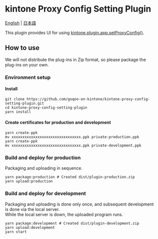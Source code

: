 # kintone Proxy Config Setting Plugin

[English](/README.md) | [日本語](/README.ja.md)

This plugin provides UI for using [kintone.plugin.app.setProxyConfig()](https://cybozu.dev/ja/kintone/docs/js-api/plugins/set-config-for-proxy).

## How to use

We will not distribute the plug-ins in Zip format, so please package the plug-ins on your own.

### Environment setup
#### Install
```shell
git clone https://github.com/goqoo-on-kintone/kintone-proxy-config-setting-plugin.git
cd kintone-proxy-config-setting-plugin
yarn install
```
#### Create certificates for production and development
```shell
yarn create-ppk
mv xxxxxxxxxxxxxxxxxxxxxxxxxxxxxxxx.ppk private-production.ppk
yarn create-ppk
mv xxxxxxxxxxxxxxxxxxxxxxxxxxxxxxxx.ppk private-development.ppk
```

### Build and deploy for production
Packaging and uploading in sequence.
```shell
yarn package:production # Created dist/plugin-production.zip
yarn upload:production
```

### Build and deploy for development
Packaging and uploading is done only once, and subsequent development is done via the local server.  
While the local server is down, the uploaded program runs.
```shell
yarn package:development # Created dist/plugin-development.zip
yarn upload:development
yarn start
```
